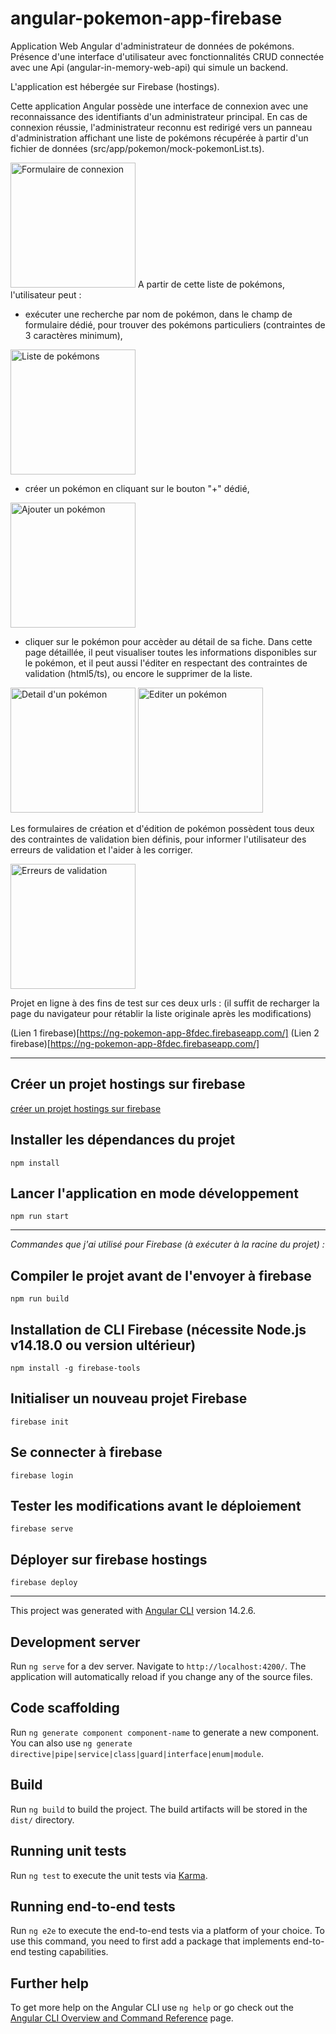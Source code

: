 # angular-pokemon-app-firebase

Application Web Angular d'administrateur de données de pokémons. Présence d'une interface d'utilisateur avec fonctionnalités CRUD connectée avec une Api (angular-in-memory-web-api) qui simule un backend.  

L'application est hébergée sur Firebase (hostings).

Cette application Angular possède une interface de connexion avec une reconnaissance des identifiants d'un administrateur principal. En cas de connexion réussie, l'administrateur reconnu est redirigé vers un panneau d'administration affichant une liste de pokémons récupérée à partir d'un fichier de données (src/app/pokemon/mock-pokemonList.ts).

<img src="https://samsara.live/images/pokemon/angular/login.jpg" alt="Formulaire de connexion" height="200">
A partir de cette liste de pokémons, l'utilisateur peut :

- exécuter une recherche par nom de pokémon, dans le champ de formulaire dédié, pour trouver des pokémons particuliers (contraintes de 3 caractères minimum),

<img src="https://samsara.live/images/pokemon/angular/pokemons.jpg" alt="Liste de pokémons" height="200">

- créer un pokémon en cliquant sur le bouton "+" dédié,

<img src="https://samsara.live/images/pokemon/angular/add.jpg" alt="Ajouter un pokémon" height="200">


- cliquer sur le pokémon pour accèder au détail de sa fiche. Dans cette page détaillée, il peut visualiser toutes les informations disponibles sur le pokémon, et il peut aussi l'éditer en respectant des contraintes de validation (html5/ts), ou encore le supprimer de la liste.  

<img src="https://samsara.live/images/pokemon/angular/pokemon_detail.jpg" alt="Detail d'un pokémon" height="200">

<img src="https://samsara.live/images/pokemon/angular/edit.jpg" alt="Editer un pokémon" height="200">

Les formulaires de création et d'édition de pokémon possèdent tous deux des contraintes de validation bien définis, pour informer l'utilisateur des erreurs de validation et l'aider à les corriger.

<img src="https://samsara.live/images/pokemon/angular/validation_error.jpg" alt="Erreurs de validation" height="200">

Projet en ligne à des fins de test sur ces deux urls :
(il suffit de recharger la page du navigateur pour rétablir la liste originale après les modifications)

(Lien 1 firebase)[https://ng-pokemon-app-8fdec.firebaseapp.com/]
(Lien 2 firebase)[https://ng-pokemon-app-8fdec.firebaseapp.com/]

 --- 
 
## Créer un projet hostings sur firebase

[créer un projet hostings sur firebase](https://firebase.google.com/docs/web/setup)

## Installer les dépendances du projet

`npm install`

## Lancer l'application en mode développement

`npm run start`

--- 

*Commandes que j'ai utilisé pour Firebase (à exécuter à la racine du projet) :*  

## Compiler le projet avant de l'envoyer à firebase

`npm run build`

## Installation de CLI Firebase (nécessite Node.js v14.18.0 ou version ultérieur) 

`npm install -g firebase-tools`

## Initialiser un nouveau projet Firebase 

`firebase init`

## Se connecter à firebase 

`firebase login`
  

## Tester les modifications avant le déploiement 

`firebase serve`

## Déployer sur firebase hostings 
  
`firebase deploy`

--- 

This project was generated with [Angular CLI](https://github.com/angular/angular-cli) version 14.2.6.

## Development server

Run `ng serve` for a dev server. Navigate to `http://localhost:4200/`. The application will automatically reload if you change any of the source files.

## Code scaffolding

Run `ng generate component component-name` to generate a new component. You can also use `ng generate directive|pipe|service|class|guard|interface|enum|module`.

## Build

Run `ng build` to build the project. The build artifacts will be stored in the `dist/` directory.

## Running unit tests

Run `ng test` to execute the unit tests via [Karma](https://karma-runner.github.io).

## Running end-to-end tests

Run `ng e2e` to execute the end-to-end tests via a platform of your choice. To use this command, you need to first add a package that implements end-to-end testing capabilities.

## Further help

To get more help on the Angular CLI use `ng help` or go check out the [Angular CLI Overview and Command Reference](https://angular.io/cli) page.
